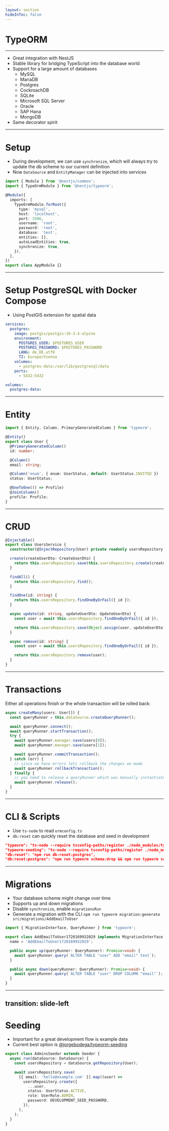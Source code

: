```yaml
---
layout: section
hideInToc: false
---
```


# TypeORM

---

- Great integration with NestJS
- Stable library for bridging TypeScript into the database world
- Support for a large amount of databases
  - MySQL
  - MariaDB
  - Postgres
  - CockroachDB
  - SQLite
  - Microsoft SQL Server
  - Oracle
  - SAP Hana
  - MongoDB
- Same decorator spirit

---

# Setup

- During development, we can use `synchronize`, which will always try to update the db scheme to our current definition
- Now `DataSource` and `EntityManager` can be injected into services

```ts
import { Module } from '@nestjs/common';
import { TypeOrmModule } from '@nestjs/typeorm';

@Module({
  imports: [
    TypeOrmModule.forRoot({
      type: 'mysql',
      host: 'localhost',
      port: 3306,
      username: 'root',
      password: 'root',
      database: 'test',
      entities: [],
      autoLoadEntities: true,
      synchronize: true,
    }),
  ],
})
export class AppModule {}
```

---

# Setup PostgreSQL with Docker Compose

- Using PostGIS extension for spatial data

```yml
services:
  postgres:
    image: postgis/postgis:16-3.4-alpine
    environment:
      POSTGRES_USER: $POSTGRES_USER
      POSTGRES_PASSWORD: $POSTGRES_PASSWORD
      LANG: de_DE.utf8
      TZ: Europe/Vienna
    volumes:
      - postgres-data:/var/lib/postgresql/data
    ports:
      - 5432:5432

volumes:
  postgres-data:
```

---

# Entity

```ts
import { Entity, Column, PrimaryGeneratedColumn } from 'typeorm';

@Entity()
export class User {
  @PrimaryGeneratedColumn()
  id: number;

  @Column()
  email: string;

  @Column('enum', { enum: UserStatus, default: UserStatus.INVITED })
  status: UserStatus;

  @OneToOne(() => Profile)
  @JoinColumn()
  profile: Profile;
}
```

---

# CRUD

```ts {all|3|5-7|9-11|12-15|16-21|23-27}{maxHeight:'100%'}
@Injectable()
export class UsersService {
  constructor(@InjectRepository(User) private readonly usersRepository: Repository<User>) {}

  create(createUserDto: CreateUserDto) {
    return this.usersRepository.save(this.usersRepository.create(createUserDto));
  }

  findAll() {
    return this.usersRepository.find();
  }

  findOne(id: string) {
    return this.usersRepository.findOneByOrFail({ id });
  }

  async update(id: string, updateUserDto: UpdateUserDto) {
    const user = await this.usersRepository.findOneByOrFail({ id });

    return this.usersRepository.save(Object.assign(user, updateUserDto));
  }

  async remove(id: string) {
    const user = await this.usersRepository.findOneByOrFail({ id });

    return this.usersRepository.remove(user);
  }
}

```

---

# Transactions

Either all operations finish or the whole transaction will be rolled back:

```ts
async createMany(users: User[]) {
  const queryRunner = this.dataSource.createQueryRunner();

  await queryRunner.connect();
  await queryRunner.startTransaction();
  try {
    await queryRunner.manager.save(users[0]);
    await queryRunner.manager.save(users[1]);

    await queryRunner.commitTransaction();
  } catch (err) {
    // since we have errors lets rollback the changes we made
    await queryRunner.rollbackTransaction();
  } finally {
    // you need to release a queryRunner which was manually instantiated
    await queryRunner.release();
  }
}
```

---

# CLI & Scripts

- Use `ts-node` to read `ormconfig.ts`
- `db:reset` can quickly reset the database and seed in development

```json
"typeorm": "ts-node --require tsconfig-paths/register ./node_modules/typeorm/cli --dataSource src/ormconfig.ts",
"typeorm-seeding": "ts-node --require tsconfig-paths/register ./node_modules/@jorgebodega/typeorm-seeding/dist/cli --dataSource src/ormconfig.ts",
"db:reset": "npm run db:reset:postgres",
"db:reset:postgres": "npm run typeorm schema:drop && npm run typeorm schema:sync && npm run typeorm-seeding seed src/seeds/development.seeder.ts"
```

---

# Migrations

- Your database scheme might change over time
- Supports up and down migrations
- Disable `synchronize`, enable `migrationsRun`
- Generate a migration with the CLI `npm run typeorm migration:generate src/migrations/AddEmailToUser`

```ts
import { MigrationInterface, QueryRunner } from 'typeorm';

export class AddEmailToUser1720169932029 implements MigrationInterface {
  name = 'AddEmailToUser1720169932029';

  public async up(queryRunner: QueryRunner): Promise<void> {
    await queryRunner.query(`ALTER TABLE "user" ADD "email" text`);
  }

  public async down(queryRunner: QueryRunner): Promise<void> {
    await queryRunner.query(`ALTER TABLE "user" DROP COLUMN "email"`);
  }
}
```

---
transition: slide-left
---

# Seeding

- Important for a great development flow is example data
- Current best option is [@jorgebodega/typeorm-seeding](https://github.com/jorgebodega/typeorm-seeding)

```ts
export class AdminsSeeder extends Seeder {
  async run(dataSource: DataSource) {
    const usersRepository = dataSource.getRepository(User);

    await usersRepository.save(
      [{ email: 'hello@example.com' }].map((user) =>
        usersRepository.create({
          ...user,
          status: UserStatus.ACTIVE,
          role: UserRole.ADMIN,
          password: DEVELOPMENT_SEED_PASSWORD,
        }),
      ),
    );
  }
}
```
